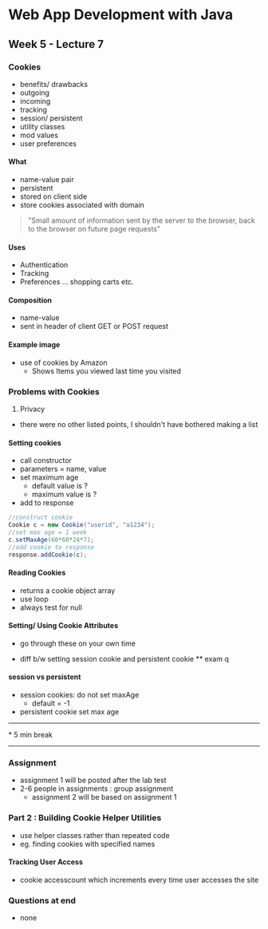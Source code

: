# Web App Development with Java
## Week 5 - Lecture 7
### Cookies
- benefits/ drawbacks
- outgoing
- incoming
- tracking
- session/ persistent
- utility classes
- mod values
- user preferences

#### What
- name-value pair
- persistent
- stored on client side
- store cookies associated with domain

> "Small amount of information sent by the server to the browser,
back to the browser on future page requests"

#### Uses
- Authentication
- Tracking
- Preferences ... shopping carts etc.

#### Composition
- name-value
- sent in header of client GET or POST request

#### Example image
- use of cookies by Amazon
  - Shows Items you viewed last time you visited

### Problems with Cookies
1. Privacy
- there were no other listed points, I shouldn't have bothered making a list

#### Setting cookies
- call constructor
- parameters = name, value
- set maximum age
  - default value is ?  
  - maximum value is ?
- add to response

```java
//construct cookie
Cookie c = new Cookie("userid", "a1234");
//set max age = 1 week
c.setMaxAge(60*60*24*7);
//add cookie to response
response.addCookie(c);

```

#### Reading Cookies
- returns a cookie object array
- use loop
- always test for null


#### Setting/ Using Cookie Attributes
- go through these on your own time

- diff b/w setting session cookie and persistent cookie ** exam q

#### session vs persistent
- session cookies: do not set maxAge
  - default = -1
- persistent cookie set max age

<hr>
* 5 min break

<hr>

### Assignment
- assignment 1 will be posted after the lab test
- 2-6 people in assignments : group assignment
  - assignment 2 will be based on assignment 1

### Part 2 : Building Cookie Helper Utilities
- use helper classes rather than repeated code
- eg. finding cookies with specified names

#### Tracking User Access
- cookie accesscount which increments every time user accesses the site

### Questions at end
- none
